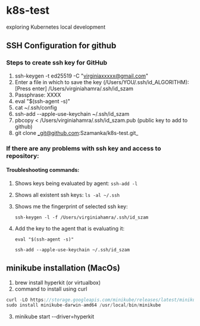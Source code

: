 # k8s-test
exploring Kubernetes local development

## SSH Configuration for github
### Steps to create ssh key for GitHub

1. ssh-keygen -t ed25519 -C "virginiaxxxxx@gmail.com"
2. Enter a file in which to save the key (/Users/YOU/.ssh/id_ALGORITHM): [Press enter]
/Users/virginiahamra/.ssh/id_szam
3. Passphrase: XXXX
4. eval "$(ssh-agent -s)"
5. cat ~/.ssh/config
6. ssh-add --apple-use-keychain ~/.ssh/id_szam
7. pbcopy < /Users/virginiahamra/.ssh/id_szam.pub (public key to add to github)
8. git clone _git@github.com:Szamanka/k8s-test.git_

### If there are any problems with ssh key and access to repository:

#### Troubleshooting commands:

1. Shows keys being evaluated by agent:
    `ssh-add -l`   
2. Shows all existent ssh keys:
    `ls -al ~/.ssh`
3. Shows me the fingerprint of selected ssh key:

    `ssh-keygen -l -f /Users/virginiahamra/.ssh/id_szam`
4. Add the key to the agent that is evaluating it:

   `eval "$(ssh-agent -s)"`

   `ssh-add --apple-use-keychain ~/.ssh/id_szam`


## minikube installation (MacOs)
1. brew install hyperkit (or virtualbox)
2. command to install using curl

```js
curl -LO https://storage.googleapis.com/minikube/releases/latest/minikube-darwin-amd64
sudo install minikube-darwin-amd64 /usr/local/bin/minikube
```

3. minikube start --driver=hyperkit

